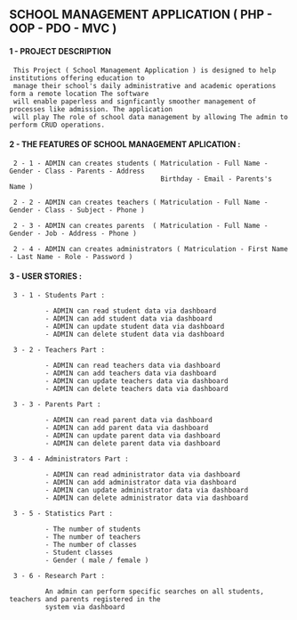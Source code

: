 ## SCHOOL MANAGEMENT APPLICATION ( PHP - OOP - PDO - MVC )

#### 1 - PROJECT DESCRIPTION

     This Project ( School Management Application ) is designed to help institutions offering education to
     manage their school's daily administrative and academic operations form a remote location The software
     will enable paperless and signficantly smoother management of processes like admission. The application
     will play The role of school data management by allowing The admin to perform CRUD operations.

#### 2 - THE FEATURES OF SCHOOL MANAGEMENT APLICATION :

     2 - 1 - ADMIN can creates students ( Matriculation - Full Name - Gender - Class - Parents - Address
                                          Birthday - Email - Parents's Name )

     2 - 2 - ADMIN can creates teachers ( Matriculation - Full Name - Gender - Class - Subject - Phone )

     2 - 3 - ADMIN can creates parents  ( Matriculation - Full Name - Gender - Job - Address - Phone )

     2 - 4 - ADMIN can creates administrators ( Matriculation - First Name - Last Name - Role - Password )

#### 3 - USER STORIES :

     3 - 1 - Students Part :

             - ADMIN can read student data via dashboard
             - ADMIN can add student data via dashboard
             - ADMIN can update student data via dashboard
             - ADMIN can delete student data via dashboard

     3 - 2 - Teachers Part :

             - ADMIN can read teachers data via dashboard
             - ADMIN can add teachers data via dashboard
             - ADMIN can update teachers data via dashboard
             - ADMIN can delete teachers data via dashboard

     3 - 3 - Parents Part :

             - ADMIN can read parent data via dashboard
             - ADMIN can add parent data via dashboard
             - ADMIN can update parent data via dashboard
             - ADMIN can delete parent data via dashboard

     3 - 4 - Administrators Part :

             - ADMIN can read administrator data via dashboard
             - ADMIN can add administrator data via dashboard
             - ADMIN can update administrator data via dashboard
             - ADMIN can delete administrator data via dashboard

     3 - 5 - Statistics Part :

             - The number of students
             - The number of teachers
             - The number of classes
             - Student classes
             - Gender ( male / female )

     3 - 6 - Research Part :

             An admin can perform specific searches on all students, teachers and parents registered in the
             system via dashboard
